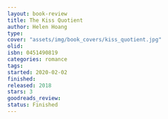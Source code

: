 ```yaml
--- 
layout: book-review 
title: The Kiss Quotient
author: Helen Hoang 
type: 
cover: "assets/img/book_covers/kiss_quotient.jpg"
olid:  
isbn: 0451490819
categories: romance
tags:  
started: 2020-02-02
finished: 
released: 2018
stars: 3
goodreads_review:  
status: Finished
---  
```

